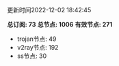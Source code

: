 更新时间2022-12-02 18:42:45

**总订阅: 73**
**总节点: 1006**
**有效节点: 271**
- trojan节点: 49
- v2ray节点: 192
- ss节点: 30

